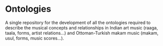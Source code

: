 Ontologies
==========

A single repository for the development of all the ontologies required to describe the musical concepts and relationships in Indian art music (raaga, taala, forms, artist relations...) and Ottoman-Turkish makam music (makam, usul, forms, music scores...).